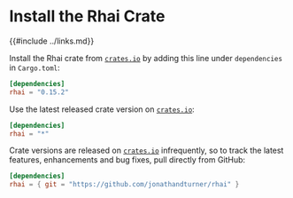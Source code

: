 Install the Rhai Crate
=====================

{{#include ../links.md}}

Install the Rhai crate from [`crates.io`](https:/crates.io/crates/rhai/) by adding this line
under `dependencies` in `Cargo.toml`:

```toml
[dependencies]
rhai = "0.15.2"
```

Use the latest released crate version on [`crates.io`](https:/crates.io/crates/rhai/):

```toml
[dependencies]
rhai = "*"
```

Crate versions are released on [`crates.io`](https:/crates.io/crates/rhai/) infrequently,
so to track the latest features, enhancements and bug fixes, pull directly from GitHub:

```toml
[dependencies]
rhai = { git = "https://github.com/jonathandturner/rhai" }
```
